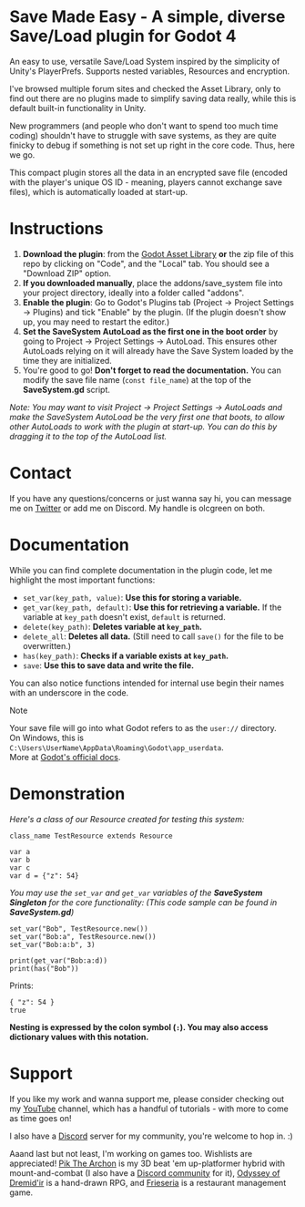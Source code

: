 # Save Made Easy - A simple, diverse Save/Load plugin for Godot 4
An easy to use, versatile Save/Load System inspired by the simplicity of Unity's PlayerPrefs. Supports nested variables, Resources and encryption.

I've browsed multiple forum sites and checked the Asset Library, only to find out there are no plugins made to simplify saving data really, while this is default built-in functionality in Unity.

New programmers (and people who don't want to spend too much time coding) shouldn't have to struggle with save systems, as they are quite finicky to debug if something is not set up right in the core code. Thus, here we go.

This compact plugin stores all the data in an encrypted save file (encoded with the player's unique OS ID - meaning, players cannot exchange save files), which is automatically loaded at start-up.  


# Instructions
1. **Download the plugin**: from the <ins>Godot Asset Library</ins> **or** the zip file of this repo by clicking on "Code", and the "Local" tab. You should see a "Download ZIP" option.
2. **If you downloaded manually**, place the addons/save_system file into your project directory, ideally into a folder called "addons".
3. **Enable the plugin**: Go to Godot's Plugins tab (Project -> Project Settings -> Plugins) and tick "Enable" by the plugin. (If the plugin doesn't show up, you may need to restart the editor.)
4. **Set the SaveSystem AutoLoad as the first one in the boot order** by going to Project -> Project Settings -> AutoLoad. This ensures other AutoLoads relying on it will already have the Save System loaded by the time they are initialized.
5. You're good to go! **Don't forget to read the documentation.** You can modify the save file name (`const file_name`) at the top of the **SaveSystem.gd** script.

*Note: You may want to visit Project -> Project Settings -> AutoLoads and make the SaveSystem AutoLoad be the very first one that boots, to allow other AutoLoads to work with the plugin at start-up. You can do this by dragging it to the top of the AutoLoad list.*


# Contact
If you have any questions/concerns or just wanna say hi, you can message me on [Twitter](https://twitter.com/olcgreen) or add me on Discord. My handle is olcgreen on both.


# Documentation
While you can find complete documentation in the plugin code, let me highlight the most important functions:
- `set_var(key_path, value)`: **Use this for storing a variable.**
- `get_var(key_path, default)`: **Use this for retrieving a variable.** If the variable at `key_path` doesn't exist, `default` is returned.
- `delete(key_path)`: **Deletes variable at `key_path`.**
- `delete_all`: **Deletes all data.** (Still need to call `save()` for the file to be overwritten.)
- `has(key_path)`: **Checks if a variable exists at `key_path`.**
- `save`: **Use this to save data and write the file.**

You can also notice functions intended for internal use begin their names with an underscore in the code.

> [!NOTE]
> Your save file will go into what Godot refers to as the `user://` directory.  
> On Windows, this is `C:\Users\UserName\AppData\Roaming\Godot\app_userdata`.  
> More at [Godot's official docs](https://docs.godotengine.org/en/stable/tutorials/io/data_paths.html).


# Demonstration
_Here's a class of our Resource created for testing this system:_

```GDScript
class_name TestResource extends Resource

var a
var b
var c
var d = {"z": 54}
```

_You may use the `set_var` and `get_var` variables of the **SaveSystem Singleton** for the core functionality: (This code sample can be found in **SaveSystem.gd**)_

```GDScript
set_var("Bob", TestResource.new())
set_var("Bob:a", TestResource.new())
set_var("Bob:a:b", 3)

print(get_var("Bob:a:d))
print(has("Bob"))
```
Prints:
```
{ "z": 54 }
true
```

**Nesting is expressed by the colon symbol (`:`). You may also access dictionary values with this notation.**


# Support
If you like my work and wanna support me, please consider checking out my [YouTube](https://www.youtube.com/@AdamsGodotTutorials) channel, which has a handful of tutorials - with more to come as time goes on!

I also have a [Discord](https://discord.gg/vhpYfYZSWh) server for my community, you're welcome to hop in. :)

Aaand last but not least, I'm working on games too. Wishlists are appreciated! [Pik The Archon](https://store.steampowered.com/app/3373330/Pik_the_Archon/) is my 3D beat 'em up-platformer hybrid with mount-and-combat (I also have a [Discord community](https://discord.gg/taTX4bAe5n) for it), [Odyssey of Dremid'ir](https://store.steampowered.com/app/2134530/Odyssey_of_Dremidir/) is a hand-drawn RPG, and [Frieseria](https://store.steampowered.com/app/2591170/Frieseria_The_Grand_Reopening/) is a restaurant management game.
